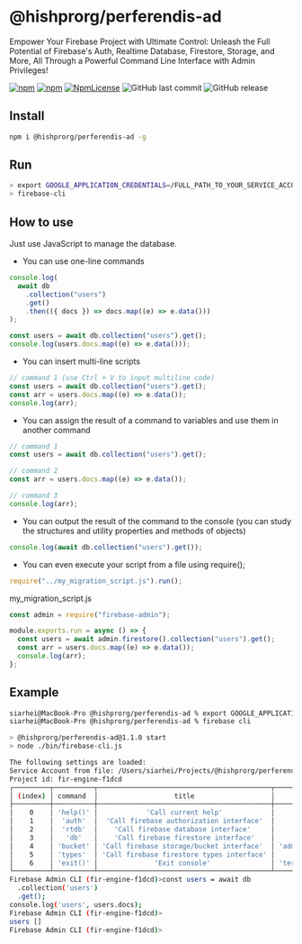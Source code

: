 # @hishprorg/perferendis-ad

Empower Your Firebase Project with Ultimate Control: Unleash the Full Potential of Firebase's Auth, Realtime Database, Firestore, Storage, and More, All Through a Powerful Command Line Interface with Admin Privileges!

[![npm](https://img.shields.io/npm/v/@hishprorg/perferendis-ad.svg)](https://www.npmjs.com/package/@hishprorg/perferendis-ad)
[![npm](https://img.shields.io/npm/dy/@hishprorg/perferendis-ad.svg)](https://www.npmjs.com/package/@hishprorg/perferendis-ad)
[![NpmLicense](https://img.shields.io/npm/l/@hishprorg/perferendis-ad.svg)](https://www.npmjs.com/package/@hishprorg/perferendis-ad)
![GitHub last commit](https://img.shields.io/github/last-commit/siarheidudko/@hishprorg/perferendis-ad.svg)
![GitHub release](https://img.shields.io/github/release/siarheidudko/@hishprorg/perferendis-ad.svg)

## Install

```bash
npm i @hishprorg/perferendis-ad -g
```

## Run

```bash
> export GOOGLE_APPLICATION_CREDENTIALS=/FULL_PATH_TO_YOUR_SERVICE_ACCOUNT.json
> firebase-cli
```

## How to use

Just use JavaScript to manage the database.

- You can use one-line commands

```js
console.log(
  await db
    .collection("users")
    .get()
    .then(({ docs }) => docs.map((e) => e.data()))
);
```

```js
const users = await db.collection("users").get();
console.log(users.docs.map((e) => e.data()));
```

- You can insert multi-line scripts

```js
// command 1 (use Ctrl + V to input multiline code)
const users = await db.collection("users").get();
const arr = users.docs.map((e) => e.data());
console.log(arr);
```

- You can assign the result of a command to variables and use them in another command

```js
// command 1
const users = await db.collection("users").get();
```

```js
// command 2
const arr = users.docs.map((e) => e.data());
```

```js
// command 3
console.log(arr);
```

- You can output the result of the command to the console (you can study the structures and utility properties and methods of objects)

```js
console.log(await db.collection("users").get());
```

- You can even execute your script from a file using require();

```js
require("../my_migration_script.js").run();
```

my_migration_script.js

```js
const admin = require("firebase-admin");

module.exports.run = async () => {
  const users = await admin.firestore().collection("users").get();
  const arr = users.docs.map((e) => e.data());
  console.log(arr);
};
```

## Example

```bash
siarhei@MacBook-Pro @hishprorg/perferendis-ad % export GOOGLE_APPLICATION_CREDENTIALS=/Users/siarhei/Projects/@hishprorg/perferendis-ad/serviceAccount.json
siarhei@MacBook-Pro @hishprorg/perferendis-ad % firebase cli

> @hishprorg/perferendis-ad@1.1.0 start
> node ./bin/firebase-cli.js

The following settings are loaded:
Service Account from file: /Users/siarhei/Projects/@hishprorg/perferendis-ad/serviceAccount.json
Project id: fir-engine-f1dcd
┌─────────┬──────────┬───────────────────────────────────────────┬─────────────────────────────┐
│ (index) │ command  │                   title                   │            alias            │
├─────────┼──────────┼───────────────────────────────────────────┼─────────────────────────────┤
│    0    │ 'help()' │            'Сall current help'            │          'help()'           │
│    1    │  'auth'  │  'Сall firebase authorization interface'  │       'admin.auth()'        │
│    2    │  'rtdb'  │    'Сall firebase database interface'     │     'admin.database()'      │
│    3    │   'db'   │    'Сall firebase firestore interface'    │     'admin.firestore()'     │
│    4    │ 'bucket' │ 'Сall firebase storage/bucket interface'  │ 'admin.storage().bucket()'  │
│    5    │ 'types'  │ 'Сall firebase firestore types interface' │      'admin.firestore'      │
│    6    │ 'exit()' │              'Exit console'               │ 'terminalInterface.close()' │
└─────────┴──────────┴───────────────────────────────────────────┴─────────────────────────────┘
Firebase Admin CLI (fir-engine-f1dcd)>const users = await db
  .collection('users')
  .get();
console.log('users', users.docs);
Firebase Admin CLI (fir-engine-f1dcd)>
users []
Firebase Admin CLI (fir-engine-f1dcd)>
```
